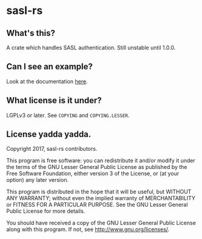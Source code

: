 sasl-rs
=======

What's this?
------------

A crate which handles SASL authentication. Still unstable until 1.0.0.

Can I see an example?
---------------------

Look at the documentation [here](https://docs.rs/sasl).

What license is it under?
-------------------------

LGPLv3 or later. See `COPYING` and `COPYING.LESSER`.

License yadda yadda.
--------------------

  Copyright 2017, sasl-rs contributors.

  This program is free software: you can redistribute it and/or modify
  it under the terms of the GNU Lesser General Public License as published by
  the Free Software Foundation, either version 3 of the License, or
  (at your option) any later version.

  This program is distributed in the hope that it will be useful,
  but WITHOUT ANY WARRANTY; without even the implied warranty of
  MERCHANTABILITY or FITNESS FOR A PARTICULAR PURPOSE.  See the
  GNU Lesser General Public License for more details.

  You should have received a copy of the GNU Lesser General Public License
  along with this program.  If not, see <http://www.gnu.org/licenses/>.
